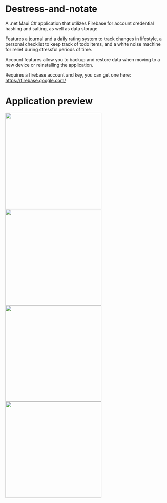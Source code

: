 # Destress-and-notate

A .net Maui C# application that utilizes Firebase for account credential hashing and salting, as well as data storage

Features a journal and a daily rating system to track changes in lifestyle, a personal checklist to keep track of todo items, and a white noise machine for relief during stressful periods of time.

Account features allow you to backup and restore data when moving to a new device or reinstalling the application.

Requires a firebase account and key, you can get one here: https://firebase.google.com/

# Application preview

<img src="https://github.com/SebastianAmyotte/Destress-and-notate/assets/71189225/3a003e9c-3ff9-4a0f-8642-302f2083ad3f" width="300">

<img src="https://github.com/SebastianAmyotte/Destress-and-notate/assets/71189225/4ffed5d6-381e-45c7-9853-c0eaec2c7fe3" width="300">

<img src="https://github.com/SebastianAmyotte/Destress-and-notate/assets/71189225/92e3a96f-0c93-4818-ba2b-73a151f9be2b" width="300">

<img src="https://github.com/SebastianAmyotte/Destress-and-notate/assets/71189225/f3640808-774a-4fee-830e-bb0260074127" width="300">
